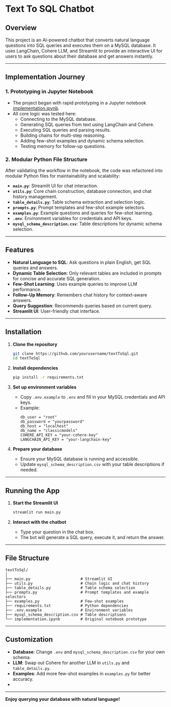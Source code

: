 # Text To SQL Chatbot

## Overview

This project is an AI-powered chatbot that converts natural language questions into SQL queries and executes them on a MySQL database. 
It uses LangChain, Cohere LLM, and Streamlit to provide an interactive UI for users to ask questions about their database and get answers instantly.

---

## Implementation Journey

### 1. Prototyping in Jupyter Notebook

- The project began with rapid prototyping in a Jupyter notebook [implementation.ipynb](implementation.ipynb).
- All core logic was tested here:
  - Connecting to the MySQL database.
  - Generating SQL queries from text using LangChain and Cohere.
  - Executing SQL queries and parsing results.
  - Building chains for multi-step reasoning.
  - Adding few-shot examples and dynamic schema selection.
  - Testing memory for follow-up questions.

### 2. Modular Python File Structure

After validating the workflow in the notebook, the code was refactored into modular Python files for maintainability and scalability:

- **`main.py`**: Streamlit UI for chat interaction.
- **`utils.py`**: Core chain construction, database connection, and chat history management.
- **`table_details.py`**: Table schema extraction and selection logic.
- **`prompts.py`**: Prompt templates and few-shot example selectors.
- **`examples.py`**: Example questions and queries for few-shot learning.
- **`.env`**: Environment variables for credentials and API keys.
- **`mysql_schema_description.csv`**: Table descriptions for dynamic schema selection.

---

## Features

- **Natural Language to SQL**: Ask questions in plain English, get SQL queries and answers.
- **Dynamic Table Selection**: Only relevant tables are included in prompts for concise and accurate SQL generation.
- **Few-Shot Learning**: Uses example queries to improve LLM performance.
- **Follow-Up Memory**: Remembers chat history for context-aware answers.
- **Query Suggestion**: Recommends queries based on current query.
- **Streamlit UI**: User-friendly chat interface.

---

## Installation

1. **Clone the repository**
   ```sh
   git clone https://github.com/yourusername/textToSql.git
   cd textToSql
   ```

2. **Install dependencies**
   ```sh
   pip install -r requirements.txt
   ```

3. **Set up environment variables**
   - Copy `.env.example` to `.env` and fill in your MySQL credentials and API keys.
   - Example:
     ```
     db_user = "root"
     db_password = "yourpassword"
     db_host = "localhost"
     db_name = "classicmodels"
     COHERE_API_KEY = "your-cohere-key"
     LANGCHAIN_API_KEY = "your-langchain-key"
     ```

4. **Prepare your database**
   - Ensure your MySQL database is running and accessible.
   - Update `mysql_schema_description.csv` with your table descriptions if needed.

---

## Running the App

1. **Start the Streamlit UI**
   ```sh
   streamlit run main.py
   ```

2. **Interact with the chatbot**
   - Type your question in the chat box.
   - The bot will generate a SQL query, execute it, and return the answer.

---

## File Structure

```
textToSql/
│
├── main.py                      # Streamlit UI
├── utils.py                     # Chain logic and chat history
├── table_details.py             # Table schema selection
├── prompts.py                   # Prompt templates and example selectors
├── examples.py                  # Few-shot examples
├── requirements.txt             # Python dependencies
├── .env.example                 # Environment variables
├── mysql_schema_description.csv # Table descriptions
└── implementation.ipynb         # Original notebook prototype
```

---

## Customization

- **Database**: Change `.env` and `mysql_schema_description.csv` for your own schema.
- **LLM**: Swap out Cohere for another LLM in `utils.py` and `table_details.py`.
- **Examples**: Add more few-shot examples in `examples.py` for better accuracy.
- 

---

**Enjoy querying your database with natural language!**
